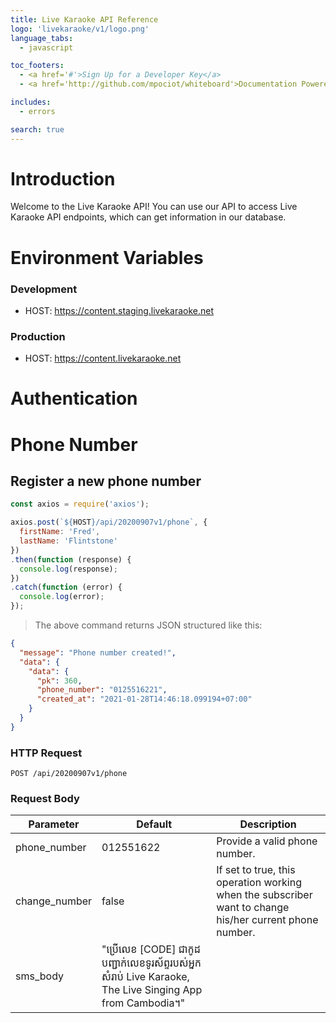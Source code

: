 ```yaml
---
title: Live Karaoke API Reference
logo: 'livekaraoke/v1/logo.png'
language_tabs:
  - javascript

toc_footers:
  - <a href='#'>Sign Up for a Developer Key</a>
  - <a href='http://github.com/mpociot/whiteboard'>Documentation Powered by Whiteboard</a>

includes:
  - errors

search: true
---
```


# Introduction

Welcome to the Live Karaoke API! You can use our API to access Live Karaoke API endpoints, which can get information in our database.

# Environment Variables
### Development
 - HOST: https://content.staging.livekaraoke.net

### Production
 - HOST: https://content.livekaraoke.net




# Authentication


# Phone Number

## Register a new phone number


```javascript
const axios = require('axios');

axios.post(`${HOST}/api/20200907v1/phone`, {
  firstName: 'Fred',
  lastName: 'Flintstone'
})
.then(function (response) {
  console.log(response);
})
.catch(function (error) {
  console.log(error);
});
```

> The above command returns JSON structured like this:

```json
{
  "message": "Phone number created!",
  "data": {
    "data": {
      "pk": 360,
      "phone_number": "0125516221",
      "created_at": "2021-01-28T14:46:18.099194+07:00"
    }
  }
}
```

### HTTP Request

`POST /api/20200907v1/phone`

### Request Body

Parameter | Default | Description
--------- | ------- | -----------
phone_number | 012551622 | Provide a valid phone number.
change_number | false | If set to true, this operation working when the subscriber want to change his/her current phone number.
sms_body | "ប្រើលេខ [CODE] ជាកូដបញ្ជាក់លេខទូរស័ព្ទរបស់អ្នកសំរាប់ Live Karaoke, The Live Singing App from Cambodia។" | 
